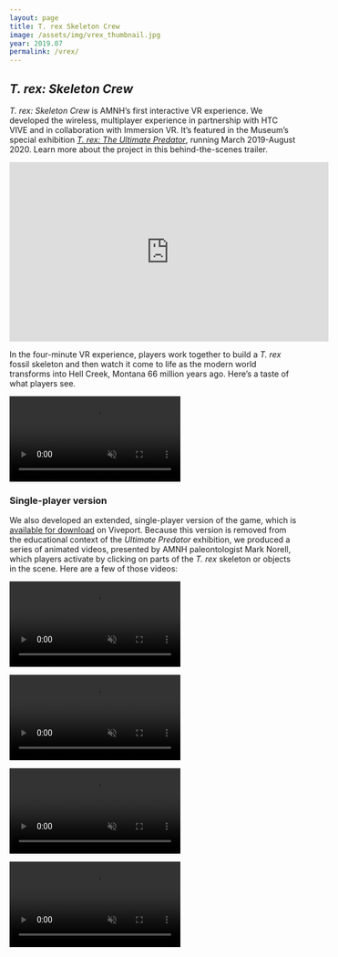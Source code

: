 ```yaml
---
layout: page
title: T. rex Skeleton Crew
image: /assets/img/vrex_thumbnail.jpg
year: 2019.07
permalink: /vrex/
---
```


## <i>T. rex: Skeleton Crew</i>

<i>T. rex: Skeleton Crew </i>is AMNH’s first interactive VR experience. We developed the wireless, multiplayer experience in partnership with HTC VIVE and in collaboration with Immersion VR. It’s featured in the Museum’s special exhibition <a href="https://www.amnh.org/exhibitions/t-rex-the-ultimate-predator" target="_blank"><i>T. rex: The Ultimate Predator</i></a>, running March 2019-August 2020. Learn more about the project in this behind-the-scenes trailer.

<iframe width="560" height="315" src="https://www.youtube.com/embed/cxaibw-ei7M" frameborder="0" allow="accelerometer; autoplay; encrypted-media; gyroscope; picture-in-picture" allowfullscreen></iframe>

In the four-minute VR experience, players work together to build a <i>T. rex</i> fossil skeleton and then watch it come to life as the modern world transforms into Hell Creek, Montana 66 million years ago. Here’s a taste of what players see.

<video src="/assets/video/T.Rex_Trailer.mp4" muted autoplay loop controls></video>

### Single-player version
We also developed an extended, single-player version of the game, which is <a href="https://www.viveport.com/apps/38908318-8887-4ca8-aec5-af10fec00d0e/American_Museum_of_Natural_History's_T._rex:_Skeleton_Crew/" target="_blank">available for download</a> on Viveport. Because this version is removed from the educational context of the <i>Ultimate Predator</i> exhibition, we produced a series of animated videos, presented by AMNH paleontologist Mark Norell, which players activate by clicking on parts of the <i>T. rex</i> skeleton or objects in the scene. Here are a few of those videos:


<video src="/assets/video/trex-stereovision.mp4" muted autoplay loop controls></video>

<video src="/assets/video/trex-senseofsmell.mp4" muted autoplay loop controls></video>

<video src="/assets/video/trex-musclemass.mp4" muted autoplay loop controls></video>

<video src="/assets/video/trex-feathers.mp4" muted autoplay loop controls></video>
